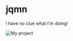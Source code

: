 # jqmn

I have no clue what I'm doing!


![My project](https://user-images.githubusercontent.com/98936394/217442749-51a76e83-8b63-44d3-86bb-ca93ab3f38fe.jpg)
